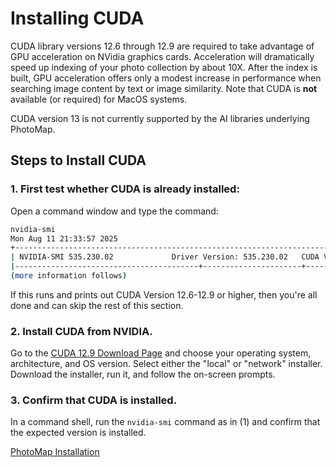 # Installing CUDA

CUDA library versions 12.6 through 12.9 are required to take advantage of GPU acceleration on NVidia graphics cards. Acceleration will dramatically speed up indexing of your photo collection by about 10X. After the index is built, GPU acceleration offers only a modest increase in performance when searching image content by text or image similarity. Note that CUDA is **not** available (or required) for MacOS systems.

CUDA version 13 is not currently supported by the AI libraries underlying PhotoMap.

## Steps to Install CUDA

### 1. First test whether CUDA is already installed:

Open a command window and type the command:

```bash
nvidia-smi
Mon Aug 11 21:33:57 2025       
+---------------------------------------------------------------------------------------+
| NVIDIA-SMI 535.230.02             Driver Version: 535.230.02   CUDA Version: 12.6     |
|-----------------------------------------+----------------------+----------------------+
(more information follows)
```
If this runs and prints out CUDA Version 12.6-12.9 or higher, then you're all done and can skip the rest of this section.

### 2. Install CUDA from NVIDIA.

Go to the [CUDA 12.9 Download Page](https://developer.nvidia.com/cuda-12-9-0-download-archive) and choose your operating system, architecture, and OS version. Select either the "local" or "network" installer. Download the installer, run it, and follow the on-screen prompts.

### 3. Confirm that CUDA is installed.

In a command shell, run the `nvidia-smi` command as in (1) and confirm that the expected version is installed.

[PhotoMap Installation](../installation/)

